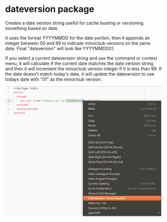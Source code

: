 # dateversion package

Creates a date version string useful for cache busting or versioning something based on date.

It uses the format YYYYMMDD for the date portion, then it appends an integer between 00 and 99 to indicate minor/sub versions on the same date. Final "dateversion" will look like YYYYMMDD01.

If you select a current dateversion string and use the command or context menu, it will calculate if the current date matches the date version string and then it will increment the minor/sub version integer if it is less than 99. If the date doesn't match today's date, it will update the dateversion to use todays date with "01" as the minor/sub version.

![screenshot](https://raw.githubusercontent.com/h3knix/atom-dateversion/master/screenshot.jpg)

